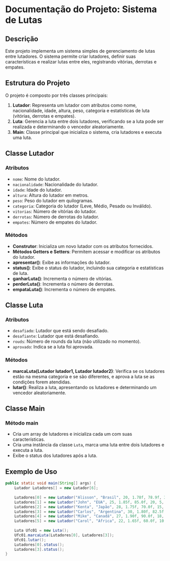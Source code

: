 # Documentação do Projeto: Sistema de Lutas

## Descrição

Este projeto implementa um sistema simples de gerenciamento de lutas entre lutadores. O sistema permite criar lutadores, definir suas características e realizar lutas entre eles, registrando vitórias, derrotas e empates.

## Estrutura do Projeto

O projeto é composto por três classes principais:

1. **Lutador**: Representa um lutador com atributos como nome, nacionalidade, idade, altura, peso, categoria e estatísticas de luta (vitórias, derrotas e empates).
2. **Luta**: Gerencia a luta entre dois lutadores, verificando se a luta pode ser realizada e determinando o vencedor aleatoriamente.
3. **Main**: Classe principal que inicializa o sistema, cria lutadores e executa uma luta.

## Classe Lutador

### Atributos

- `nome`: Nome do lutador.
- `nacionalidade`: Nacionalidade do lutador.
- `idade`: Idade do lutador.
- `altura`: Altura do lutador em metros.
- `peso`: Peso do lutador em quilogramas.
- `categoria`: Categoria do lutador (Leve, Médio, Pesado ou Inválido).
- `vitorias`: Número de vitórias do lutador.
- `derrotas`: Número de derrotas do lutador.
- `empates`: Número de empates do lutador.

### Métodos

- **Construtor**: Inicializa um novo lutador com os atributos fornecidos.
- **Métodos Getters e Setters**: Permitem acessar e modificar os atributos do lutador.
- **apresentar()**: Exibe as informações do lutador.
- **status()**: Exibe o status do lutador, incluindo sua categoria e estatísticas de luta.
- **ganharLuta()**: Incrementa o número de vitórias.
- **perderLuta()**: Incrementa o número de derrotas.
- **empataLuta()**: Incrementa o número de empates.

## Classe Luta

### Atributos

- `desafiado`: Lutador que está sendo desafiado.
- `desafiante`: Lutador que está desafiando.
- `rouds`: Número de rounds da luta (não utilizado no momento).
- `aprovado`: Indica se a luta foi aprovada.

### Métodos

- **marcaLuta(Lutador lutador1, Lutador lutador2)**: Verifica se os lutadores estão na mesma categoria e se são diferentes, e aprova a luta se as condições forem atendidas.
- **lutar()**: Realiza a luta, apresentando os lutadores e determinando um vencedor aleatoriamente.

## Classe Main

### Método main

- Cria um array de lutadores e inicializa cada um com suas características.
- Cria uma instância da classe `Luta`, marca uma luta entre dois lutadores e executa a luta.
- Exibe o status dos lutadores após a luta.

## Exemplo de Uso

```java
public static void main(String[] args) {
    Lutador Lutadores[] = new Lutador[6];
    
    Lutadores[0] = new Lutador("Alisson", "Brasil", 20, 1.78f, 78.9f, 30, 2, 1);
    Lutadores[1] = new Lutador("John", "EUA", 25, 1.85f, 85.0f, 20, 5, 3);
    Lutadores[2] = new Lutador("Kenta", "Japão", 28, 1.75f, 70.0f, 15, 2, 1);
    Lutadores[3] = new Lutador("Carlos", "Argentina", 30, 1.80f, 82.5f, 25, 10, 5);
    Lutadores[4] = new Lutador("Mike", "Canadá", 27, 1.90f, 90.0f, 18, 4, 2);
    Lutadores[5] = new Lutador("Carol", "Africa", 22, 1.65f, 60.0f, 10, 1, 0);
    
    Luta Ufc01 = new Luta();
    Ufc01.marcaLuta(Lutadores[0], Lutadores[3]);
    Ufc01.lutar();
    Lutadores[0].status();
    Lutadores[3].status();
}
```


